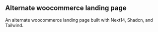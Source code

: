 ## Alternate woocommerce  landing page

An alternate woocommerce landing page built with Next14, Shadcn, and Tailwind.

